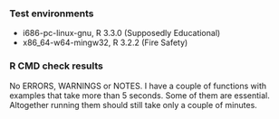 ### Test environments
* i686-pc-linux-gnu, R 3.3.0 (Supposedly Educational)
* x86_64-w64-mingw32, R 3.2.2 (Fire Safety)

### R CMD check results
No ERRORS, WARNINGS or NOTES.
I have a couple of functions with examples that take more than 5 seconds.
Some of them are essential.
Altogether running them should still take only a couple of minutes.